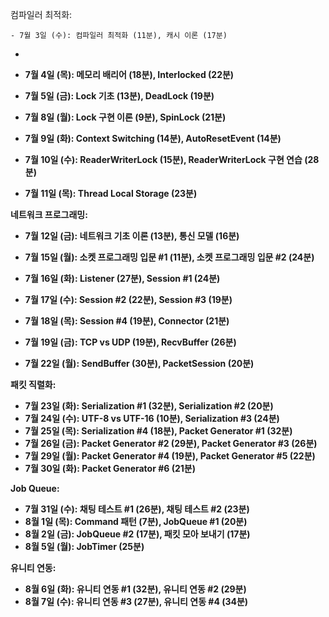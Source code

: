컴파일러 최적화:

	- 7월 3일 (수): 컴파일러 최적화 (11분), 캐시 이론 (17분)
-
- **7월 4일 (목): 메모리 배리어 (18분), Interlocked (22분)**
- **7월 5일 (금): Lock 기초 (13분), DeadLock (19분)**


- **7월 8일 (월): Lock 구현 이론 (9분), SpinLock (21분)**
- **7월 9일 (화): Context Switching (14분), AutoResetEvent (14분)**
- **7월 10일 (수): ReaderWriterLock (15분), ReaderWriterLock 구현 연습 (28분)**
- **7월 11일 (목): Thread Local Storage (23분)**

**네트워크 프로그래밍:**

- **7월 12일 (금): 네트워크 기초 이론 (13분), 통신 모델 (16분)**

- **7월 15일 (월): 소켓 프로그래밍 입문 #1 (11분), 소켓 프로그래밍 입문 #2 (24분)**
- **7월 16일 (화): Listener (27분), Session #1 (24분)**
- **7월 17일 (수): Session #2 (22분), Session #3 (19분)**
- **7월 18일 (목): Session #4 (19분), Connector (21분)**
- **7월 19일 (금): TCP vs UDP (19분), RecvBuffer (26분)**
- **7월 22일 (월): SendBuffer (30분), PacketSession (20분)**

**패킷 직렬화:**

- **7월 23일 (화): Serialization #1 (32분), Serialization #2 (20분)**
- **7월 24일 (수): UTF-8 vs UTF-16 (10분), Serialization #3 (24분)**
- **7월 25일 (목): Serialization #4 (18분), Packet Generator #1 (32분)**
- **7월 26일 (금): Packet Generator #2 (29분), Packet Generator #3 (26분)**
- **7월 29일 (월): Packet Generator #4 (19분), Packet Generator #5 (22분)**
- **7월 30일 (화): Packet Generator #6 (21분)**

**Job Queue:**

- **7월 31일 (수): 채팅 테스트 #1 (26분), 채팅 테스트 #2 (23분)**
- **8월 1일 (목): Command 패턴 (7분), JobQueue #1 (20분)**
- **8월 2일 (금): JobQueue #2 (17분), 패킷 모아 보내기 (17분)**
- **8월 5일 (월): JobTimer (25분)**

**유니티 연동:**

- **8월 6일 (화): 유니티 연동 #1 (32분), 유니티 연동 #2 (29분)**
- **8월 7일 (수): 유니티 연동 #3 (27분), 유니티 연동 #4 (34분)**